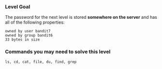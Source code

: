 ### Level Goal
The password for the next level is stored **somewhere on the server** and has all of the following properties:

```
owned by user bandit7
owned by group bandit6
33 bytes in size
```

### Commands you may need to solve this level
`ls, cd, cat, file, du, find, grep`